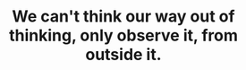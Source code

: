 ---
title: We can't think our way out of thinking, only observe it, from outside it.
tags: buddhism nondual
nondualpractice: true
---